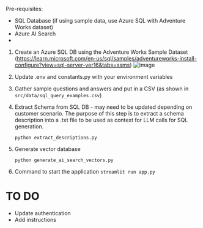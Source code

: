 Pre-requisites:
- SQL Database (if using sample data, use Azure SQL with Adventure Works dataset)
- Azure AI Search
- 
1. Create an Azure SQL DB using the Adventure Works Sample Dataset (https://learn.microsoft.com/en-us/sql/samples/adventureworks-install-configure?view=sql-server-ver16&tabs=ssms)
![image](https://github.com/user-attachments/assets/97051a38-afc8-4463-b427-2260dd1d048b)

2. Update .env and constants.py with your environment variables
3. Gather sample questions and answers and put in a CSV (as shown in `src/data/sql_query_examples.csv`)
4. Extract Schema from SQL DB - may need to be updated depending on customer scenario. The purpose of this step is to extract a schema description into a .txt file to be used as context for LLM calls for SQL generation.

   `python extract_descriptions.py`

5. Generate vector database

    `python generate_ai_search_vectors.py`

6. Command to start the application
    `streamlit run app.py`

# TO DO
- Update authentication
- Add instructions
